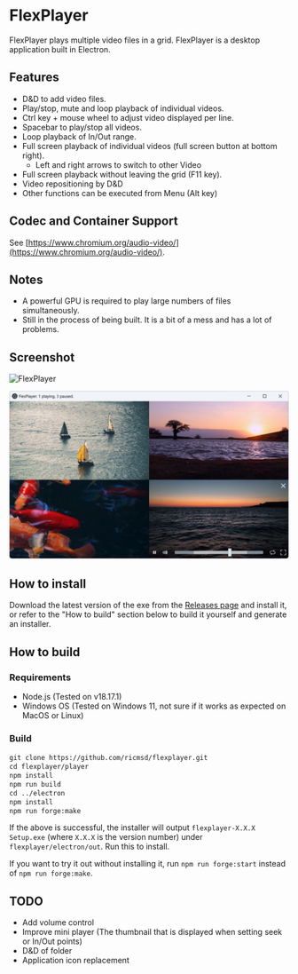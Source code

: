 # FlexPlayer
FlexPlayer plays multiple video files in a grid. FlexPlayer is a desktop application built in Electron.

## Features
- D&D to add video files.
- Play/stop, mute and loop playback of individual videos.
- Ctrl key + mouse wheel to adjust video displayed per line.
- Spacebar to play/stop all videos.
- Loop playback of In/Out range.
- Full screen playback of individual videos (full screen button at bottom right).
  - Left and right arrows to switch to other Video
- Full screen playback without leaving the grid (F11 key).
- Video repositioning by D&D
- Other functions can be executed from Menu (Alt key)

## Codec and Container Support
See [https://www.chromium.org/audio-video/](https://www.chromium.org/audio-video/).

## Notes
- A powerful GPU is required to play large numbers of files simultaneously.
- Still in the process of being built. It is a bit of a mess and has a lot of problems.

## Screenshot
![FlexPlayer](https://raw.githubusercontent.com/ricmsd/flexplayer/main/docs/screenshot.png)

![FlexPlayer](https://raw.githubusercontent.com/ricmsd/flexplayer/main/docs/screenshot-4.png)

## How to install
Download the latest version of the exe from the [Releases page](https://github.com/ricmsd/flexplayer/releases) and install it, or refer to the "How to build" section below to build it yourself and generate an installer.

## How to build
### Requirements
- Node.js (Tested on v18.17.1)
- Windows OS (Tested on Windows 11, not sure if it works as expected on MacOS or Linux)

### Build
    git clone https://github.com/ricmsd/flexplayer.git
    cd flexplayer/player
    npm install
    npm run build
    cd ../electron
    npm install
    npm run forge:make

If the above is successful, the installer will output `flexplayer-X.X.X Setup.exe` (where `X.X.X` is the version number) under `flexplayer/electron/out`. Run this to install.

If you want to try it out without installing it, run `npm run forge:start` instead of `npm run forge:make`.

## TODO
- Add volume control
- Improve mini player (The thumbnail that is displayed when setting seek or In/Out points)
- D&D of folder
- Application icon replacement
